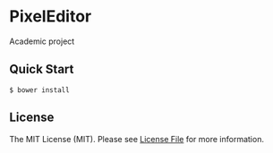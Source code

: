 # PixelEditor
Academic project

## Quick Start
```
$ bower install
```

## License
The MIT License (MIT). Please see [License File](LICENSE.md) for more information.